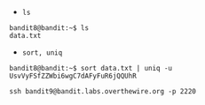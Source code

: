 - `ls`
```
bandit8@bandit:~$ ls
data.txt
```

- `sort, uniq`
```
bandit8@bandit:~$ sort data.txt | uniq -u
UsvVyFSfZZWbi6wgC7dAFyFuR6jQQUhR
```

```
ssh bandit9@bandit.labs.overthewire.org -p 2220
```